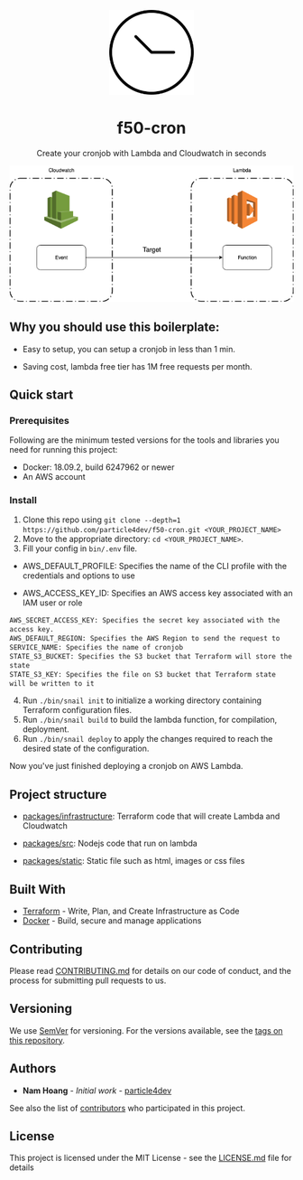 <p align="center">
  <img src="logo.jpg" width="150" />
</p>

<h1 align="center">
  f50-cron
  <br>
</h1>

<p align="center">
  Create your cronjob with Lambda and Cloudwatch in seconds
</p>

<p align="center">
  <img src="architecture/diagram.png" />
</p>

## Why you should use this boilerplate:

- Easy to setup, you can setup a cronjob in less than 1 min.

- Saving cost, lambda free tier has 1M free requests per month.

## Quick start

### Prerequisites

Following are the minimum tested versions for the tools and libraries you need for running this project:

- Docker: 18.09.2, build 6247962 or newer
- An AWS account

### Install

1.  Clone this repo using `git clone --depth=1 https://github.com/particle4dev/f50-cron.git <YOUR_PROJECT_NAME>`
2.  Move to the appropriate directory: `cd <YOUR_PROJECT_NAME>`.<br />
3.  Fill your config in `bin/.env` file.<br />

  - AWS_DEFAULT_PROFILE: Specifies the name of the CLI profile with the credentials and options to use

  - AWS_ACCESS_KEY_ID: Specifies an AWS access key associated with an IAM user or role

```
AWS_SECRET_ACCESS_KEY: Specifies the secret key associated with the access key.
AWS_DEFAULT_REGION: Specifies the AWS Region to send the request to
SERVICE_NAME: Specifies the name of cronjob
STATE_S3_BUCKET: Specifies the S3 bucket that Terraform will store the state
STATE_S3_KEY: Specifies the file on S3 bucket that Terraform state will be written to it
```
4. Run `./bin/snail init` to initialize a working directory containing Terraform configuration files.<br />
5. Run `./bin/snail build` to build the lambda function, for compilation, deployment.<br />
6. Run `./bin/snail deploy` to apply the changes required to reach the desired state of the configuration.

Now you've just finished deploying a cronjob on AWS Lambda. 

## Project structure

- [packages/infrastructure](packages/infrastructure): Terraform code that will create Lambda and Cloudwatch

- [packages/src](packages/src): Nodejs code that run on lambda 

- [packages/static](packages/static): Static file such as html, images or css files

## Built With

* [Terraform](https://www.terraform.io/) - Write, Plan, and Create Infrastructure as Code
* [Docker](https://www.docker.com/) - Build, secure and manage applications

## Contributing

Please read [CONTRIBUTING.md](CONTRIBUTING.md) for details on our code of conduct, and the process for submitting pull requests to us.

## Versioning

We use [SemVer](http://semver.org/) for versioning. For the versions available, see the [tags on this repository](https://github.com/particle4dev/f50-cron/releases). 

## Authors

* **Nam Hoang** - *Initial work* - [particle4dev](https://github.com/particle4dev)

See also the list of [contributors](AUTHORS) who participated in this project.

## License

This project is licensed under the MIT License - see the [LICENSE.md](LICENSE.md) file for details
